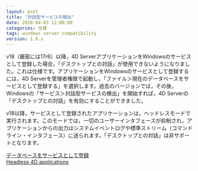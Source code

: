```yaml
---
layout: post
title: "対話型サービスの検出"
date: 2020-04-03 12:00:00
categories: 仕様
tags: windows server compatibility 
version: 1 8.x
---
```


v18（厳密には17r6）以降，4D ServerアプリケーションをWindowsのサービスとして登録した場合，「デスクトップとの対話」が使用できないようになりました。これは仕様です。アプリケーションをWindowsのサービスとして登録するには，4D Serverを管理者権限で起動し，「ファイル＞現在のデータベースをサービスとして登録する」を選択します。過去のバージョンでは，その後，Windowsの「サービス＞対話型サービスの検出」を開始すれば，4D Serverの「デスクトップとの対話」を有効にすることができました。

v18以降，サービスとして登録されたアプリケーションは，ヘッドレスモードで実行されます。このモードでは，一切のユーザーインタフェースが抑制され，アプリケーションからの出力はシステムイベントログや標準ストリーム（コマンドライン・インタフェース）に送られます。「デスクトップとの対話」は非サポートとなります。

<i class="fa fa-external-link" aria-hidden="true"></i> [データベースをサービスとして登録](https://doc.4d.com/4Dv18/4D/18/Registering-a-Database-as-a-Service.300-4672427.ja.html)  
<i class="fa fa-external-link" aria-hidden="true"></i> [Headless 4D applications](https://blog.4d.com/headless-4d-applications/)
